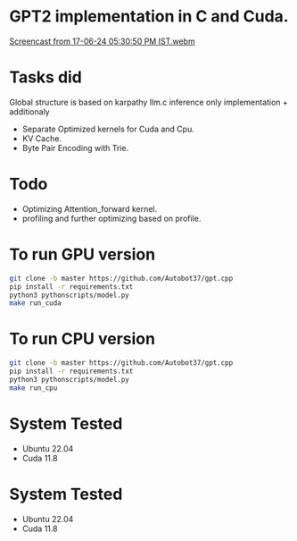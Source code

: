 # GPT2 implementation in C and Cuda.

[Screencast from 17-06-24 05:30:50 PM IST.webm](https://github.com/Autobot37/gpt.cpp/assets/93463931/330b4364-e4ae-467e-842f-085b0aaf8355)

# Tasks did
Global structure is based on karpathy llm.c inference only implementation + additionaly

- Separate Optimized kernels for Cuda and Cpu.
- KV Cache.
- Byte Pair Encoding with Trie.

# Todo
- Optimizing Attention_forward kernel.
- profiling and further optimizing based on profile.

# To run GPU version
```bash
git clone -b master https://github.com/Autobot37/gpt.cpp
pip install -r requirements.txt
python3 pythonscripts/model.py
make run_cuda
```

# To run CPU version
```bash
git clone -b master https://github.com/Autobot37/gpt.cpp
pip install -r requirements.txt
python3 pythonscripts/model.py
make run_cpu
```

# System Tested
- Ubuntu 22.04
- Cuda 11.8

# System Tested
- Ubuntu 22.04
- Cuda 11.8

